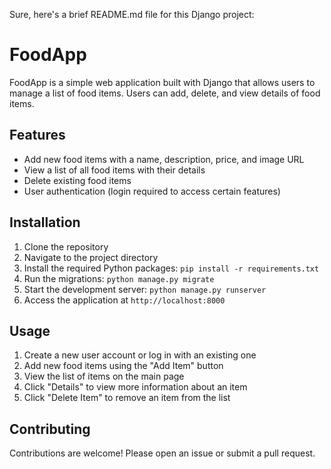 Sure, here's a brief README.md file for this Django project:

# FoodApp

FoodApp is a simple web application built with Django that allows users to manage a list of food items. Users can add, delete, and view details of food items.

## Features

- Add new food items with a name, description, price, and image URL
- View a list of all food items with their details
- Delete existing food items
- User authentication (login required to access certain features)

## Installation

1. Clone the repository
2. Navigate to the project directory
3. Install the required Python packages: `pip install -r requirements.txt`
4. Run the migrations: `python manage.py migrate`
5. Start the development server: `python manage.py runserver`
6. Access the application at `http://localhost:8000`

## Usage

1. Create a new user account or log in with an existing one
2. Add new food items using the "Add Item" button
3. View the list of items on the main page
4. Click "Details" to view more information about an item
5. Click "Delete Item" to remove an item from the list

## Contributing

Contributions are welcome! Please open an issue or submit a pull request.
